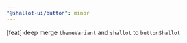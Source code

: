 ```yaml
---
"@shallot-ui/button": minor
---
```


[feat] deep merge `themeVariant` and `shallot`  to `buttonShallot`

